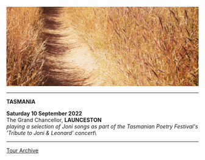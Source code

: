 ![](data/image/news/tourbanner2.jpg)

* * * * *

**TASMANIA**

**Saturday 10 September 2022**\
The Grand Chancellor, **LAUNCESTON**\
*playing a selection of Joni songs as part of the Tasmanian Poetry Festival's 'Tribute to Joni & Leonard' concert*\


* * * * * 

[Tour Archive](tour/archive)
